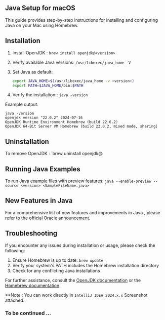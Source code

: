
## Java <version> Setup for macOS

This guide provides step-by-step instructions for installing and configuring Java <version> on your Mac using Homebrew.

## Installation

1. Install OpenJDK <version>: `brew install openjdk@<version>`

2. Verify available Java versions: `/usr/libexec/java_home -V`

3. Set Java <version> as default:
	 ```bash
	 export JAVA_HOME=$(/usr/libexec/java_home -v <version>)
	 export PATH=$JAVA_HOME/bin:$PATH
	 ```

4. Verify the installation:: `java -version`


Example output:
```
java -version
openjdk version "22.0.2" 2024-07-16
OpenJDK Runtime Environment Homebrew (build 22.0.2)
OpenJDK 64-Bit Server VM Homebrew (build 22.0.2, mixed mode, sharing)
```


## Uninstallation

To remove OpenJDK <version>: `brew uninstall openjdk@<version>

## Running Java <version> Examples

To run Java <version> example files with preview features:
`java --enable-preview --source <version> <SampleFileName.java>`


## New Features in Java <version>

For a comprehensive list of new features and improvements in Java <version>, please refer to the [official Oracle announcement](https://www.oracle.com/ca-en/news/announcement/oracle-releases-java-22-2024-03-19/).

## Troubleshooting

If you encounter any issues during installation or usage, please check the following:

1. Ensure Homebrew is up to date: `brew update`
2. Verify your system's PATH includes the Homebrew installation directory
3. Check for any conflicting Java installations

For further assistance, consult the [OpenJDK documentation](https://openjdk.java.net/install/) or the [Homebrew documentation](https://docs.brew.sh/).

**Note : You can work directly in `IntelliJ IDEA 2024.x.x` Screenshot attached.

### To be continued ...